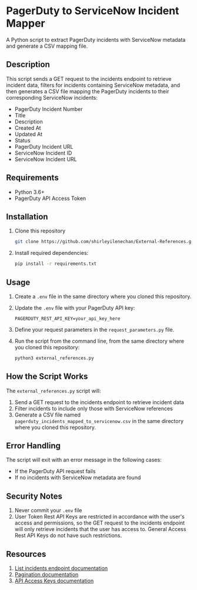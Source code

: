 # PagerDuty to ServiceNow Incident Mapper

A Python script to extract PagerDuty incidents with ServiceNow metadata and generate a CSV mapping file.

## Description

This script sends a GET request to the incidents endpoint to retrieve incident data, filters for incidents containing ServiceNow metadata, and then generates a CSV file mapping the PagerDuty incidents to their corresponding ServiceNow incidents:

- PagerDuty Incident Number
- Title
- Description
- Created At
- Updated At
- Status
- PagerDuty Incident URL
- ServiceNow Incident ID
- ServiceNow Incident URL

## Requirements

- Python 3.6+
- PagerDuty API Access Token

## Installation

1. Clone this repository
   ```bash
   git clone https://github.com/shirleyilenechan/External-References.git
   ```

2. Install required dependencies:
   ```bash
   pip install -r requirements.txt
   ```

## Usage

1. Create a `.env` file in the same directory where you cloned this repository.

2. Update the `.env` file with your PagerDuty API key:
   ```
   PAGERDUTY_REST_API_KEY=your_api_key_here
   ```

3. Define your request parameters in the `request_parameters.py` file.

4. Run the script from the command line, from the same directory where you cloned this repository:
   ```bash
   python3 external_references.py
   ```

## How the Script Works

The `external_references.py` script will:

1. Send a GET request to the incidents endpoint to retrieve incident data
2. Filter incidents to include only those with ServiceNow references
3. Generate a CSV file named `pagerduty_incidents_mapped_to_servicenow.csv` in the same directory where you cloned this repository.

## Error Handling

The script will exit with an error message in the following cases:

- If the PagerDuty API request fails
- If no incidents with ServiceNow metadata are found

## Security Notes

1. Never commit your `.env` file
2. User Token Rest API Keys are restricted in accordance with the user's access and permissions, so the GET request to the incidents endpoint will only retrieve incidents that the user has access to. General Access Rest API Keys do not have such restrictions.

## Resources

1. [List incidents endpoint documentation](https://developer.pagerduty.com/api-reference/9d0b4b12e36f9-list-incidents)
2. [Pagination documentation](https://developer.pagerduty.com/docs/pagination)
3. [API Access Keys documentation](https://support.pagerduty.com/main/docs/api-access-keys)